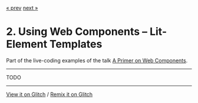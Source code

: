 [« prev](../02-wcp-summary-step01/) [next »](../02-wcp-summary-step03/)

# 2. Using Web Components – Lit-Element Templates

Part of the live-coding examples of the talk [A Primer on Web Components](https://web-components-primer.firebaseapp.com).

---

TODO

---

[View it on Glitch](https://wcp-summary-step02.glitch.me/) /
[Remix it on Glitch](https://glitch.com/edit/#!/wcp-summary-step02)
